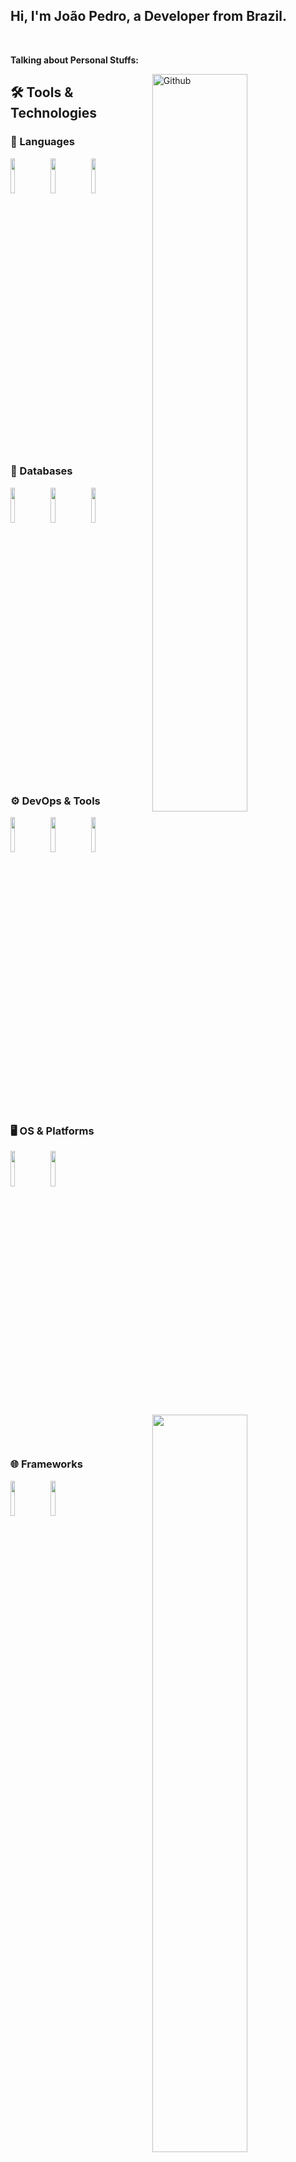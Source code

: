 <!-- Your title -->
## Hi, I'm João Pedro, a Developer from Brazil.

<!-- Your badges
You can use the website to generate badges: https://shields.io/
-->

<!-- [![Github](https://img.shields.io/badge/-Github-000?style=flat&logo=Github&logoColor=white)](https://github.com/onimur)
[![Linkedin](https://img.shields.io/badge/-LinkedIn-blue?style=flat&logo=Linkedin&logoColor=white)](https://www.linkedin.com/in/murillo-comino-6124ab49/)
[![Instagram](https://img.shields.io/badge/-Instagram-c13584?style=flat&labelColor=c13584&logo=instagram&logoColor=white)](https://www.instagram.com/murillo_comino/)
[![Gmail](https://img.shields.io/badge/-Gmail-c14438?style=flat&logo=Gmail&logoColor=white)](mailto:murillo.comino@gmail.com)
[![Outlook](https://img.shields.io/badge/-Outlook-0078D4?style=flat&logo=Microsoft-Outlook&logoColor=white)](mailto:murillo_comino@hotmail.com) -->

&nbsp;

<!-- Talking about you -->
**Talking about Personal Stuffs:**

<img width="55%" align="right" alt="Github" src="https://raw.githubusercontent.com/onimur/.github/master/.resources/git-header.svg" />

<!--
- 👨🏽‍💻 I’m currently working on [Handle Path Oz](https://github.com/onimur/handle-path-oz);
- 🌱 I’m currently learning Kotlin and Continuous Integration(CircleCI); 
- 👯 I’m looking to collaborate on [Handle Path Oz](https://github.com/onimur/handle-path-oz) 🤝;
- 🤔 I’m looking for help with Design Pattern 😭;
- 💬 Ask me about anything, I am happy to help;
- ⚡️ Fun-Fact: I have a degree in civil engineering;
- 📫 How to reach me: murillo_comino@hotmail.com; -->

<p>
  <a href="https://github.com/joaojosafa">
    <img width="55%" align="right" src="https://github-readme-stats.vercel.app/api?username=joaojosafa&show_icons=true&theme=algolia" />
  </a>


  <!-- languages and tools.  
  https://www.vectorlogo.zone or https://simpleicons.org/
  -->
## 🛠️ Tools & Technologies

### 🧠 Languages
<code><img width="12%" src="https://www.vectorlogo.zone/logos/java/java-ar21.svg"></code>
<code><img width="12%" src="https://www.vectorlogo.zone/logos/python/python-official.svg"></code>
<code><img width="12%" src="https://www.vectorlogo.zone/logos/php/php-ar21.svg"></code>

### 💾 Databases
<code><img width="12%" src="https://www.vectorlogo.zone/logos/mysql/mysql-ar21.svg"></code>
<code><img width="12%" src="https://www.vectorlogo.zone/logos/mariadb/mariadb-ar21.svg"></code>
<code><img width="12%" src="https://www.vectorlogo.zone/logos/postgresql/postgresql-ar21.svg"></code>

### ⚙️ DevOps & Tools
<code><img width="12%" src="https://www.vectorlogo.zone/logos/git-scm/git-scm-ar21.svg"></code>
<code><img width="12%" src="https://www.vectorlogo.zone/logos/apache_maven/apache_maven-ar21.svg"></code>
<code><img width="12%" src="https://www.vectorlogo.zone/logos/gnu_bash/gnu_bash-ar21.svg"></code>

### 🖥️ OS & Platforms
<code><img width="12%" src="https://www.vectorlogo.zone/logos/linux/linux-ar21.svg"></code>
<code><img width="12%" src="https://www.vectorlogo.zone/logos/microsoft/microsoft-ar21.svg"></code>

### 🌐 Frameworks
<code><img width="12%" src="https://www.vectorlogo.zone/logos/reactjs/reactjs-ar21.svg"></code>
<code><img width="12%" src="https://www.vectorlogo.zone/logos/springio/springio-ar21.svg"></code>
</p>
